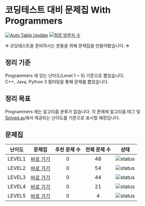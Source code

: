 # 코딩테스트 대비 문제집 With Programmers

[![Auto Table Update](https://github.com/tony9402/programmers/actions/workflows/auto_update_table.yml/badge.svg)](https://github.com/tony9402/programmers/actions/workflows/auto_update_table.yml)
[![하루 방문자 수](https://hits.seeyoufarm.com/api/count/incr/badge.svg?url=https%3A%2F%2Fgithub.com%2Ftony9402%2Fprogrammers)](https://github.com/tony9402/programmers)

❈  코딩테스트을 준비하시는 분들을 위해 문제집을 만들어봤습니다. ❈

## 정리 기준

Programmers 에 있는 난이도(Level 1 ~ 5) 기준으로 뽑았습니다.  
C++, Java, Python 3 필터링을 통해 문제를 뽑았습니다.

## 정리 목표

Programmers 에는 알고리즘 분류가 없습니다. 
각 문제에 알고리즘 태그 및 [Solved.ac](https://solved.ac/)에서 제공되는 난이도를 기준으로 표시할 예정입니다.

## 문제집



| 난이도 | 문제집 | 추천 문제 수 | 전체 문제 수 | 상태 |
| :--: |:--: |:--: |:--: |:--: |
| LEVEL1 | [바로 가기](./LEVEL1) | 0 | 48 | ![status][TODO] |
| LEVEL2 | [바로 가기](./LEVEL2) | 0 | 54 | ![status][TODO] |
| LEVEL3 | [바로 가기](./LEVEL3) | 0 | 44 | ![status][TODO] |
| LEVEL4 | [바로 가기](./LEVEL4) | 0 | 21 | ![status][TODO] |
| LEVEL5 | [바로 가기](./LEVEL5) | 0 | 4 | ![status][TODO] |

[TODO]: https://img.shields.io/badge/-TODO-DFFD26
[DOING]: https://img.shields.io/badge/-DOING-31AE0F
[DONE]: https://img.shields.io/badge/-DONE-0885CC
